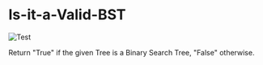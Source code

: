 # Is-it-a-Valid-BST

![Test](https://github.com/banevare/Reverse-Linked-List/workflows/Test/badge.svg)

Return "True" if the given Tree is a Binary Search Tree, "False" otherwise.
